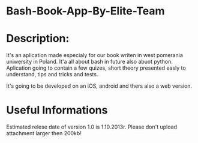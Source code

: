 Bash-Book-App-By-Elite-Team
===========================

Description:
===========================
It's an aplication made especialy for our book writen in west pomerania uniwersity in Poland. It'a all about bash in future also abuot python. 
Aplication going to contain a few quizes, short theory presented easly to understand, tips and tricks and tests. 

It's going to be developed on an iOS, android and thers also a web version. 


Useful Informations
===========================
Estimated relese date of version 1.0 is 1.10.2013r.
Please don't upload attachment larger then 200kb!